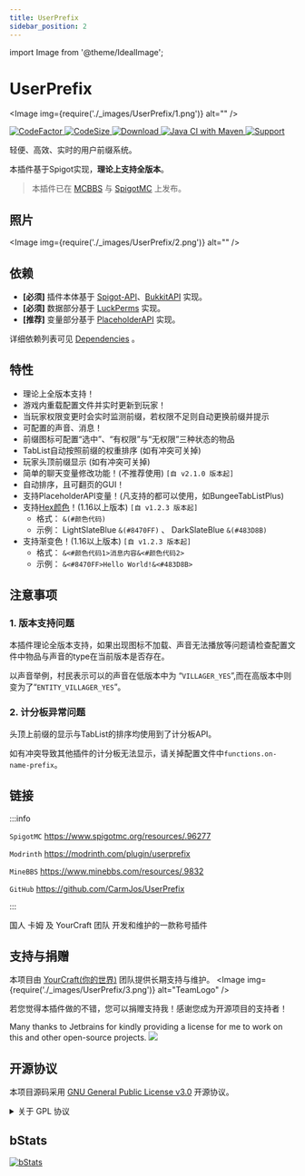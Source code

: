 ```yaml
---
title: UserPrefix
sidebar_position: 2
---
```


import Image from '@theme/IdealImage';

<!--markdownlint-disable line-length-->

# UserPrefix

<Image img={require('./_images/UserPrefix/1.png')} alt="" />

<a href="https://www.codefactor.io/repository/github/carmjos/userprefix">
  <img src="https://www.codefactor.io/repository/github/carmjos/userprefix/badge?s=b76fec1f64726b5f19989aace6adb5f85fdab840" class="stylish-image" alt="CodeFactor" />
</a>
<a href="https://github.com/CarmJos/UserPrefix">
  <img src="https://img.shields.io/github/languages/code-size/CarmJos/UserPrefix" class="stylish-image" alt="CodeSize" />
</a>
<a href="https://github.com/CarmJos/UserPrefix/releases">
  <img src="https://img.shields.io/github/downloads/CarmJos/UserPrefix/total" class="stylish-image" alt="Download" />
</a>
<a href="(https://github.com/CarmJos/UserPrefix/actions/workflows/maven.yml">
  <img src="https://github.com/CarmJos/UserPrefix/actions/workflows/maven.yml/badge.svg?branch=master" class="stylish-image" alt="Java CI with Maven" />
</a>
<a href="https://github.com/CarmJos/UserPrefix">
  <img src="https://img.shields.io/badge/Minecraft-Java%201.8--Latest-green" class="stylish-image" alt="Support" />
</a>

轻便、高效、实时的用户前缀系统。

本插件基于Spigot实现，**理论上支持全版本**。

> 本插件已在 [MCBBS](https://www.mcbbs.net/forum.php?mod=viewthread&tid=1261503)
> 与 [SpigotMC](https://www.spigotmc.org/resources/userprefix-hex-color-support-all-version.96277/) 上发布。

## 照片

<Image img={require('./_images/UserPrefix/2.png')} alt="" />

## 依赖

- **[必须]** 插件本体基于 [Spigot-API](https://hub.spigotmc.org/stash/projects/SPIGOT)、[BukkitAPI](http://bukkit.org/) 实现。
- **[必须]** 数据部分基于 [LuckPerms](https://www.spigotmc.org/resources/luckperms.28140/) 实现。
- **[推荐]** 变量部分基于 [PlaceholderAPI](https://www.spigotmc.org/resources/6245/) 实现。

详细依赖列表可见 [Dependencies](https://github.com/CarmJos/UserPrefix/network/dependencies) 。

## 特性

- 理论上全版本支持！
- 游戏内重载配置文件并实时更新到玩家！
- 当玩家权限变更时会实时监测前缀，若权限不足则自动更换前缀并提示
- 可配置的声音、消息！
- 前缀图标可配置“选中”、“有权限”与“无权限”三种状态的物品
- TabList自动按照前缀的权重排序 (如有冲突可关掉)
- 玩家头顶前缀显示 (如有冲突可关掉)
- 简单的聊天变量修改功能！(不推荐使用) `[自 v2.1.0 版本起]`
- 自动排序，且可翻页的GUI！
- 支持PlaceholderAPI变量！(凡支持的都可以使用，如BungeeTabListPlus)
- 支持[Hex颜色](https://www.hexcolortool.com/)！(1.16以上版本) `[自 v1.2.3 版本起]`
  - 格式： `&(#颜色代码)`
  - 示例： LightSlateBlue `&(#8470FF)` 、 DarkSlateBlue `&(#483D8B)`
- 支持渐变色！(1.16以上版本) `[自 v1.2.3 版本起]`
  - 格式： `&<#颜色代码1>消息内容&<#颜色代码2>`
  - 示例： `&<#8470FF>Hello World!&<#483D8B>`

## 注意事项

### 1. 版本支持问题

本插件理论全版本支持，如果出现图标不加载、声音无法播放等问题请检查配置文件中物品与声音的type在当前版本是否存在。

以声音举例，村民表示可以的声音在低版本中为 “`VILLAGER_YES`”,而在高版本中则变为了“`ENTITY_VILLAGER_YES`”。

### 2. 计分板异常问题

头顶上前缀的显示与TabList的排序均使用到了计分板API。

如有冲突导致其他插件的计分板无法显示，请关掉配置文件中`functions.on-name-prefix`。

## 链接

:::info

`SpigotMC` https://www.spigotmc.org/resources/.96277

`Modrinth` https://modrinth.com/plugin/userprefix

`MineBBS` https://www.minebbs.com/resources/.9832

`GitHub` https://github.com/CarmJos/UserPrefix

:::

国人 卡姆 及 YourCraft 团队 开发和维护的一款称号插件

## 支持与捐赠

本项目由 [YourCraft(你的世界)](https://www.ycraft.cn) 团队提供长期支持与维护。
<Image img={require('./_images/UserPrefix/3.png')} alt="TeamLogo" />

若您觉得本插件做的不错，您可以捐赠支持我！感谢您成为开源项目的支持者！

Many thanks to Jetbrains for kindly providing a license for me to work on this and other open-source projects.
[![](https://resources.jetbrains.com/storage/products/company/brand/logos/jb_beam.svg)](https://www.jetbrains.com/?from=https://github.com/CarmJos/UserPrefix)

## 开源协议

本项目源码采用 [GNU General Public License v3.0](https://opensource.org/licenses/GPL-3.0) 开源协议。

<details>
  <summary>关于 GPL 协议</summary>

> GNU General Public Licence (GPL) 有可能是开源界最常用的许可模式。GPL 保证了所有开发者的权利，同时为使用者提供了足够的复制，分发，修改的权利：
>
> ### 可自由复制
>
> 你可以将软件复制到你的电脑，你客户的电脑，或者任何地方。复制份数没有任何限制。
>
> ### 可自由分发
>
> 在你的网站提供下载，拷贝到U盘送人，或者将源代码打印出来从窗户扔出去（环保起见，请别这样做）。
>
> ### 可以用来盈利
>
> 你可以在分发软件的时候收费，但你必须在收费前向你的客户提供该软件的 GNU GPL 许可协议，以便让他们知道，他们可以从别的渠道免费得到这份软件，以及你收费的理由。
>
> ### 可自由修改
>
> 如果你想添加或删除某个功能，没问题，如果你想在别的项目中使用部分代码，也没问题，唯一的要求是，使用了这段代码的项目也必须使用 GPL 协议。
>
> 需要注意的是，分发的时候，需要明确提供源代码和二进制文件，另外，用于某些程序的某些协议有一些问题和限制，你可以看一下 @PierreJoye 写的 Practical Guide to GPL Compliance 一文。使用 GPL
> 协议，你必须在源代码代码中包含相应信息，以及协议本身。
>
> *以上文字来自 [五种开源协议GPL,LGPL,BSD,MIT,Apache](https://www.oschina.net/question/54100_9455) 。*
</details>

## bStats

[![bStats](https://bstats.org/signatures/bukkit/UserPrefix.svg)](https://bstats.org/plugin/bukkit/UserPrefix/13776)

<!--markdownlint-disable line-length-->

